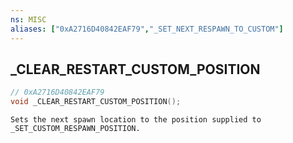 ```yaml
---
ns: MISC
aliases: ["0xA2716D40842EAF79","_SET_NEXT_RESPAWN_TO_CUSTOM"]
---
```

## _CLEAR_RESTART_CUSTOM_POSITION

```c
// 0xA2716D40842EAF79
void _CLEAR_RESTART_CUSTOM_POSITION();
```

```
Sets the next spawn location to the position supplied to _SET_CUSTOM_RESPAWN_POSITION.  
```

